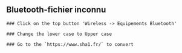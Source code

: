 ## Bluetooth-fichier inconnu
```
### Click on the top button 'Wireless -> Equipements Bluetooth'

### Change the lower case to Upper case

### Go to the `https://www.sha1.fr/` to convert
```
